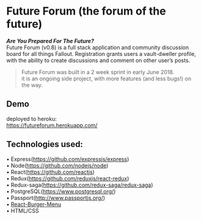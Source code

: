 # Future Forum (the forum of the future)
 **_Are You Prepared For The Future?_**\
 Future Forum (v0.8) is a full stack application and community discussion board for all things Fallout. 
 Registration grants users a vault-dweller profile, with the ability to create discussions and comment on other user’s posts.

 >Future Forum was built in a 2 week sprint in early June 2018.\
 >it is an ongoing side project, with more features (and less bugs!) on the way.

 ## Demo

deployed to heroku:\
https://futureforum.herokuapp.com/


 ## Technologies used:
 
• Express(https://github.com/expressjs/express)\
• Node(https://github.com/nodejs/node)\
• React(https://github.com/reactjs)\
• Redux(https://github.com/reduxjs/react-redux)\
• Redux-saga(https://github.com/redux-saga/redux-saga)\
• PostgreSQL(https://www.postgresql.org/)\
• Passport(http://www.passportjs.org/)\
• [React-Burger-Menu](https://github.com/negomi/react-burger-menu)\
• HTML/CSS
